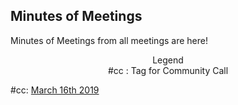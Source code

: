 ## Minutes of Meetings
Minutes of Meetings from all meetings are here!
<p align="center">
  Legend<br>
  #cc : Tag for Community Call
</p>

#cc: [March 16th 2019](16-03-2019.md)

